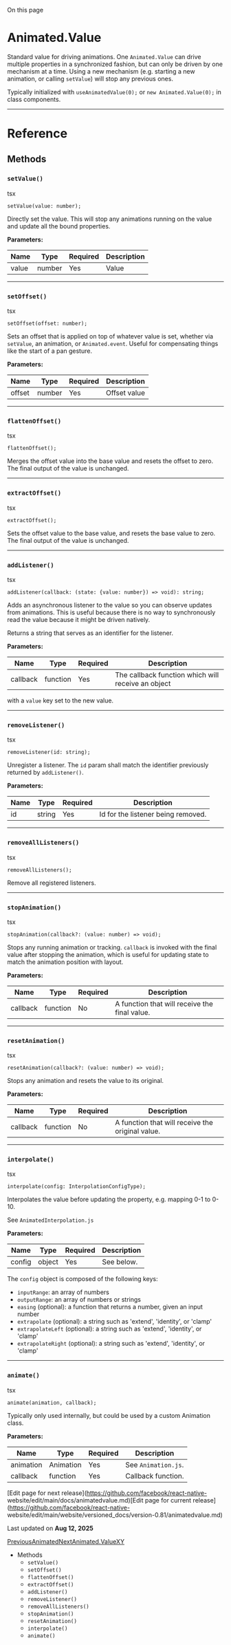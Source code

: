 On this page

# Animated.Value

Standard value for driving animations. One `Animated.Value` can drive multiple
properties in a synchronized fashion, but can only be driven by one mechanism
at a time. Using a new mechanism (e.g. starting a new animation, or calling
`setValue`) will stop any previous ones.

Typically initialized with `useAnimatedValue(0);` or `new Animated.Value(0);`
in class components.

* * *

# Reference

## Methods​

### `setValue()`​

tsx

    
    
    setValue(value: number);  
    

Directly set the value. This will stop any animations running on the value and
update all the bound properties.

**Parameters:**

Name| Type| Required| Description  
---|---|---|---  
value| number| Yes| Value  
  
* * *

### `setOffset()`​

tsx

    
    
    setOffset(offset: number);  
    

Sets an offset that is applied on top of whatever value is set, whether via
`setValue`, an animation, or `Animated.event`. Useful for compensating things
like the start of a pan gesture.

**Parameters:**

Name| Type| Required| Description  
---|---|---|---  
offset| number| Yes| Offset value  
  
* * *

### `flattenOffset()`​

tsx

    
    
    flattenOffset();  
    

Merges the offset value into the base value and resets the offset to zero. The
final output of the value is unchanged.

* * *

### `extractOffset()`​

tsx

    
    
    extractOffset();  
    

Sets the offset value to the base value, and resets the base value to zero.
The final output of the value is unchanged.

* * *

### `addListener()`​

tsx

    
    
    addListener(callback: (state: {value: number}) => void): string;  
    

Adds an asynchronous listener to the value so you can observe updates from
animations. This is useful because there is no way to synchronously read the
value because it might be driven natively.

Returns a string that serves as an identifier for the listener.

**Parameters:**

Name| Type| Required| Description  
---|---|---|---  
callback| function| Yes| The callback function which will receive an object
with a `value` key set to the new value.  
  
* * *

### `removeListener()`​

tsx

    
    
    removeListener(id: string);  
    

Unregister a listener. The `id` param shall match the identifier previously
returned by `addListener()`.

**Parameters:**

Name| Type| Required| Description  
---|---|---|---  
id| string| Yes| Id for the listener being removed.  
  
* * *

### `removeAllListeners()`​

tsx

    
    
    removeAllListeners();  
    

Remove all registered listeners.

* * *

### `stopAnimation()`​

tsx

    
    
    stopAnimation(callback?: (value: number) => void);  
    

Stops any running animation or tracking. `callback` is invoked with the final
value after stopping the animation, which is useful for updating state to
match the animation position with layout.

**Parameters:**

Name| Type| Required| Description  
---|---|---|---  
callback| function| No| A function that will receive the final value.  
  
* * *

### `resetAnimation()`​

tsx

    
    
    resetAnimation(callback?: (value: number) => void);  
    

Stops any animation and resets the value to its original.

**Parameters:**

Name| Type| Required| Description  
---|---|---|---  
callback| function| No| A function that will receive the original value.  
  
* * *

### `interpolate()`​

tsx

    
    
    interpolate(config: InterpolationConfigType);  
    

Interpolates the value before updating the property, e.g. mapping 0-1 to 0-10.

See `AnimatedInterpolation.js`

**Parameters:**

Name| Type| Required| Description  
---|---|---|---  
config| object| Yes| See below.  
  
The `config` object is composed of the following keys:

  * `inputRange`: an array of numbers
  * `outputRange`: an array of numbers or strings
  * `easing` (optional): a function that returns a number, given an input number
  * `extrapolate` (optional): a string such as 'extend', 'identity', or 'clamp'
  * `extrapolateLeft` (optional): a string such as 'extend', 'identity', or 'clamp'
  * `extrapolateRight` (optional): a string such as 'extend', 'identity', or 'clamp'

* * *

### `animate()`​

tsx

    
    
    animate(animation, callback);  
    

Typically only used internally, but could be used by a custom Animation class.

**Parameters:**

Name| Type| Required| Description  
---|---|---|---  
animation| Animation| Yes| See `Animation.js`.  
callback| function| Yes| Callback function.  
  
[Edit page for next release](https://github.com/facebook/react-native-
website/edit/main/docs/animatedvalue.md)[Edit page for current
release](https://github.com/facebook/react-native-
website/edit/main/website/versioned_docs/version-0.81/animatedvalue.md)

Last updated on **Aug 12, 2025**

[
PreviousAnimated](/docs/animated)[NextAnimated.ValueXY](/docs/animatedvaluexy)

  * Methods
    * `setValue()`
    * `setOffset()`
    * `flattenOffset()`
    * `extractOffset()`
    * `addListener()`
    * `removeListener()`
    * `removeAllListeners()`
    * `stopAnimation()`
    * `resetAnimation()`
    * `interpolate()`
    * `animate()`

